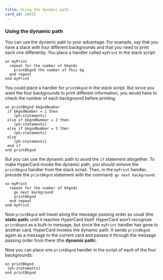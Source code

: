 ```yaml
---
title: Using the dynamic path
card_id: 20813
---
```


### Using the dynamic path

You can use the dynamic path to your advantage. For example, say that you have a stack with four different backgrounds and that you need to print each one differently. You place a handler called `myPrint` in the stack script:

```
on myPrint
  repeat for the number of bkgnds
    printBkgnd the number of this bg
  end repeat
end myPrint
```


You could place a  handler for `printBkgnd` in the stack script. But since you want the four backgrounds to print different information, you would have to check the number of each background before printing:

```
on printBkgnd bkgndNumber
 if bkgndNumber = 1 then
    [ph:statements]
 else if bkgndNumber = 2 then
    [ph:statements]
 else if bkgndNumber = 3 then
    [ph:statements]
 else
    [ph:statements]
 end if
end printBkgnd
```


But you can use the dynamic path to avoid the `if` statement altogether. To make HyperCard invoke the dynamic path, you should remove the `printBkgnd` handler from the stack script. Then, in the `myPrint` handler, precede the `printBkgnd` statement with the command` go next background`:

```
on myPrint
  repeat for the number of bkgnds
    go next background
    printBkgnd
  end repeat
end myPrint
```


Now `printBkgnd` will travel along the message passing order as usual (the <b>static path</b>) until it reaches HyperCard itself. HyperCard won’t recognize `printBkgnd` as a built-in message, but since the `myPrint` handler has gone to another card, HyperCard invokes the dynamic path. It sends `printBkgnd` again as a message to the current card and passes it through the message passing order from there (the <b>dynamic path</b>).

Now you can place one `printBkgnd` handler in the script of each of the four backgrounds:

```
on printBkgnd
 [ph:statements]
end printBkgnd
```

